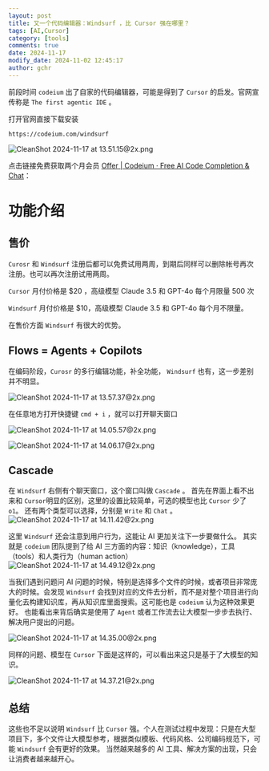```yaml
---
layout: post
title: 又一个代码编辑器：Windsurf ，比 Cursor 强在哪里？
tags: [AI,Cursor]
category: [tools]
comments: true
date: 2024-11-17
modify_date: 2024-11-02 12:45:17
author: gchr
---
```


前段时间 `codeium` 出了自家的代码编辑器，可能是得到了 `Cursor` 的启发。官网宣传称是 `The first agentic IDE` 。


打开官网直接下载安装

```
https://codeium.com/windsurf
```

![CleanShot 2024-11-17 at 13.51.15@2x.png](https://cdn.jsdelivr.net/gh/gongchunru/image/img/202411171352647.png)


点击链接免费获取两个月会员  [Offer | Codeium · Free AI Code Completion & Chat](https://codeium.com/offers?offer_code=codeium-thanks-you)：


# 功能介绍


## 售价

`Curosr` 和 `Windsurf` 注册后都可以免费试用两周，到期后同样可以删除帐号再次注册。也可以再次注册试用两周。

`Cursor` 月付价格是 $20 ，高级模型 Claude 3.5 和 GPT-4o 每个月限量 500 次

`Windsurf`  月付价格是 $10，高级模型 Claude 3.5 和 GPT-4o 每个月不限量。 

在售价方面 `Windsurf` 有很大的优势。


## Flows = Agents + Copilots

 在编码阶段，`Curosr` 的多行编辑功能，补全功能， `Windsurf` 也有，这一步差别并不明显。
 
![CleanShot 2024-11-17 at 13.57.37@2x.png](https://cdn.jsdelivr.net/gh/gongchunru/image/img/202411171358297.png)

在任意地方打开快捷键 `cmd + i` ，就可以打开聊天窗口 

![CleanShot 2024-11-17 at 14.05.57@2x.png](https://cdn.jsdelivr.net/gh/gongchunru/image/img/202411171406641.png)

![CleanShot 2024-11-17 at 14.06.17@2x.png](https://cdn.jsdelivr.net/gh/gongchunru/image/img/202411171407533.png)


## Cascade

在 `Windsurf` 右侧有个聊天窗口，这个窗口叫做 `Cascade` 。
首先在界面上看不出来和 `Cursor`明显的区别，这里的设置比较简单，可选的模型也比 `Cursor` 少了` o1`。 还有两个类型可以选择，分别是 `Write` 和 `Chat` 。
![CleanShot 2024-11-17 at 14.11.42@2x.png](https://cdn.jsdelivr.net/gh/gongchunru/image/img/202411171413998.png)

这里 `Windsurf` 还会注意到用户行为，这能让 AI 更加关注下一步要做什么。 
其实就是 `codeium`  团队提到了给 AI 三方面的内容：知识（knowledge），工具（tools）和人类行为（human action）
![CleanShot 2024-11-17 at 14.49.12@2x.png](https://cdn.jsdelivr.net/gh/gongchunru/image/img/202411171450675.png)


当我们遇到问题问 AI 问题的时候，特别是选择多个文件的时候，或者项目非常庞大的时候。会发现 `Windsurf` 会找到对应的文件去分析，而不是对整个项目进行向量化去构建知识库，再从知识库里面搜索。这可能也是 `codeium`  认为这种效果更好。 也能看出来背后确实是使用了 `Agent` 或者工作流去让大模型一步步去执行、解决用户提出的问题。

![CleanShot 2024-11-17 at 14.35.00@2x.png](https://cdn.jsdelivr.net/gh/gongchunru/image/img/202411171435713.png)

同样的问题、模型在 `Cursor` 下面是这样的，可以看出来这只是基于了大模型的知识。

![CleanShot 2024-11-17 at 14.37.21@2x.png](https://cdn.jsdelivr.net/gh/gongchunru/image/img/202411171438032.png)

## 总结

这些也不足以说明 `Windsurf` 比 `Cursor` 强。个人在测试过程中发现：只是在大型项目下，多个文件让大模型参考，根据类似模板、代码风格、公司编码规范下，可能 `Windsurf` 会有更好的效果。 当然越来越多的 AI 工具、解决方案的出现，只会让消费者越来越开心。



